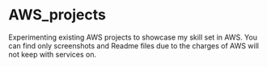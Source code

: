 # AWS_projects
Experimenting existing AWS projects to showcase my skill set in AWS. You can find only screenshots and Readme files due to the charges of AWS will not keep with services on.
